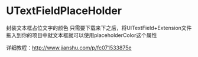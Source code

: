 # UTextFieldPlaceHolder
封装文本框占位文字的颜色
只需要下载来下之后，将UITextField+Extension文件拖入到你的项目中就文本框就可以使用placeholderColor这个属性

详细教程：http://www.jianshu.com/p/fc071533875e
